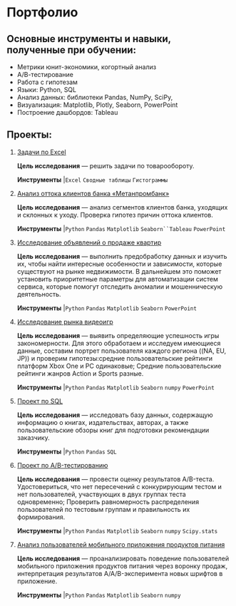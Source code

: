 # Портфолио

## Основные инструменты и навыки, полученные при обучении:
- Метрики юнит-экономики, когортный анализ
- А/В-тестирование
- Работа с гипотезам
- Языки: Python, SQL
- Анализ данных: библиотеки Pandas, NumPy, SciPy, 
- Визуализация: Matplotlib, Plotly, Seaborn, PowerPoint
- Построение дашбордов: Tableau

## Проекты:

1. [Задачи по Excel](https://github.com/GeorgievaYoana/-ruby/blob/681336209c9c024ed37342286b45ba78a7e5b168/excel%20%D0%B7%D0%B0%D0%B4%D0%B0%D1%87%D0%B8.xlsx)

    **Цель исследования** — решить задачи по товарообороту.
   
   **Инструменты** |`Excel` `Сводные таблицы` `Гистограммы` 

2. [Анализ оттока клиентов банка «Метанпромбанк»](https://github.com/GeorgievaYoana/-potato/blob/c6a547ca2701346d47ee97d60824c6650b474634/%D0%90%D0%BD%D0%B0%D0%BB%D0%B8%D0%B7%20%D0%BE%D1%82%D1%82%D0%BE%D0%BA%D0%B0%20%D0%BA%D0%BB%D0%B8%D0%B5%D0%BD%D1%82%D0%BE%D0%B2%20%D0%B1%D0%B0%D0%BD%D0%BA%D0%B0%20%C2%AB%D0%9C%D0%B5%D1%82%D0%B0%D0%BD%D0%BF%D1%80%D0%BE%D0%BC%D0%B1%D0%B0%D0%BD%D0%BA%C2%BB.ipynb)

   **Цель исследования** — анализ сегментов клиентов банка, уходящих и склонных к уходу. Проверка гипотез причин оттока клиентов.
   
   **Инструменты** |`Python` `Pandas` `Matplotlib` `Seaborn``Tableau` `PowerPoint`

3. [Исследование объявлений о продаже квартир](https://github.com/GeorgievaYoana/-potato/blob/447df3f8a617e00bf96f142afa0bcc6a579fafba/%D0%98%D1%81%D1%81%D0%BB%D0%B5%D0%B4%D0%BE%D0%B2%D0%B0%D0%BD%D0%B8%D0%B5%20%D0%BE%D0%B1%D1%8A%D1%8F%D0%B2%D0%BB%D0%B5%D0%BD%D0%B8%D0%B9%20%D0%BE%20%D0%BF%D1%80%D0%BE%D0%B4%D0%B0%D0%B6%D0%B5%20%D0%BA%D0%B2%D0%B0%D1%80%D1%82%D0%B8%D1%80.ipynb)

    **Цель исследования** — выполнить предобработку данных и изучить их, чтобы найти интересные особенности и зависимости, которые существуют на рынке недвижимости. В дальнейшем это поможет установить приоритетные параметры для автоматизации систем сервиса, которые помогут отследить аномалии и мошенническую деятельность.
   
   **Инструменты** |`Python` `Pandas` `Matplotlib` `Seaborn` `PowerPoint`
   
4. [Исследование рынка видеоигр](https://github.com/GeorgievaYoana/-potato/blob/main/%D0%98%D1%81%D1%81%D0%BB%D0%B5%D0%B4%D0%BE%D0%B2%D0%B0%D0%BD%D0%B8%D0%B5%20%D1%80%D1%8B%D0%BD%D0%BA%D0%B0%20%D0%B2%D0%B8%D0%B4%D0%B5%D0%BE%D0%B8%D0%B3%D1%80.ipynb)

   **Цель исследования** — выявить определяющие успешность игры закономерности. Для этого обработаем и исследуем имеющиеся данные, составим портрет пользователя каждого региона ((NA, EU, JP)) и проверим гипотезы:средние пользовательские рейтинги платформ Xbox One и PC одинаковые; Средние пользовательские рейтинги жанров Action и Sports разные.
   
   **Инструменты** |`Python` `Pandas` `Matplotlib` `Seaborn` `numpy` `PowerPoint`
   
5. [Проект по SQL](https://github.com/GeorgievaYoana/-potato/blob/main/%D0%9F%D1%80%D0%BE%D0%B5%D0%BA%D1%82%20%D0%BF%D0%BE%20SQL%20(1).ipynb)

    **Цель исследования** — исследовать базу данных, содержащую информацию о книгах, издательствах, авторах, а также пользовательские обзоры книг для подготовки рекомендации заказчику.
   
   **Инструменты** |`Python` `Pandas` `SQL`

6. [Проект по А/B-тестированию](https://github.com/GeorgievaYoana/-potato/blob/main/%D0%A2%D0%B5%D1%81%D1%82%D0%B8%D1%80%D0%BE%D0%B2%D0%B0%D0%BD%D0%B8%D0%B5%20%D0%90%D0%92%D0%B3%D0%B5%D0%BE%D1%80%D0%B8%D0%B3%D0%B5%D0%B2%D0%B0%20(2).ipynb)

   **Цель исследования** — провести оценку результатов A/B-теста. Удостовериться, что нет пересечений с конкурирующим тестом и нет пользователей, участвующих в двух группах теста одновременно;
      Проверить равномерность распределения пользователей по тестовым группам и правильность их формирования.
   
   **Инструменты** |`Python` `Pandas` `Matplotlib` `Seaborn` `numpy` `Scipy.stats`
   
7. [Анализ пользователей мобильного приложения продуктов питания](https://github.com/GeorgievaYoana/-potato/blob/main/%D0%B0%D0%BD%D0%B0%D0%BB%D0%B8%D0%B7%20%D0%BF%D0%BE%D0%BB%D1%8C%D0%B7%D0%BE%D0%B2%D0%B0%D1%82%D0%B5%D0%BB%D0%B5%D0%B9%20%D0%BC%D0%BE%D0%B1%D0%B8%D0%BB%D1%8C%D0%BD%D0%BE%D0%B3%D0%BE%20%D0%BF%D1%80%D0%B8%D0%BB%D0%BE%D0%B6%D0%B5%D0%BD%D0%B8%D1%8F%20%D0%BF%D1%80%D0%BE%D0%B4%D1%83%D0%BA%D1%82%D0%BE%D0%B2%20%D0%BF%D0%B8%D1%82%D0%B0%D0%BD%D0%B8%D1%8F.ipynb)

    **Цель исследования** — проанализировать поведение пользователей мобильного приложения продуктов питания через воронку продаж, интерпретация результатов A/A/B-эксперимента новых шрифтов в приложение.
   
   **Инструменты** |`Python` `Pandas` `Matplotlib` `Seaborn` `numpy` 
